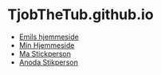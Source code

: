 # TjobTheTub.github.io

- [Emils hjemmeside](https://wackhair.github.io)
- [Min Hjemmeside](Website/index.html)
- [Ma Stickperson](Forside/Taendstikmand)
- [Anoda Stikperson](Forside/NyStikmand)



